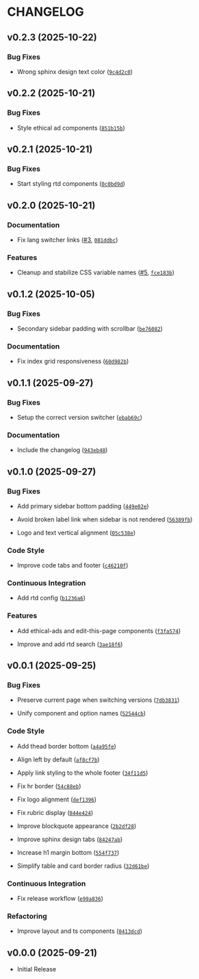 # CHANGELOG

<!-- version list -->

## v0.2.3 (2025-10-22)

### Bug Fixes

- Wrong sphinx design text color
  ([`9c4d2c0`](https://github.com/aksiome/breeze/commit/9c4d2c032179890417195ee9b485f5842ced64c4))


## v0.2.2 (2025-10-21)

### Bug Fixes

- Style ethical ad components
  ([`851b15b`](https://github.com/aksiome/breeze/commit/851b15b96f580652ea057605102eca7634afc554))


## v0.2.1 (2025-10-21)

### Bug Fixes

- Start styling rtd components
  ([`0c0bd9d`](https://github.com/aksiome/breeze/commit/0c0bd9d567b4fbb65d44700415ad055989808870))


## v0.2.0 (2025-10-21)

### Documentation

- Fix lang switcher links ([#3](https://github.com/aksiome/breeze/pull/3),
  [`081ddbc`](https://github.com/aksiome/breeze/commit/081ddbcd7294365e68969c765fa807a2f5835f5c))

### Features

- Cleanup and stabilize CSS variable names ([#5](https://github.com/aksiome/breeze/pull/5),
  [`fce183b`](https://github.com/aksiome/breeze/commit/fce183b298bdede502b2c400420b9047741200d4))


## v0.1.2 (2025-10-05)

### Bug Fixes

- Secondary sidebar padding with scrollbar
  ([`be76082`](https://github.com/aksiome/breeze/commit/be76082f4040357311dc97f9a9e2b5e50d6573c4))

### Documentation

- Fix index grid responsiveness
  ([`60d982b`](https://github.com/aksiome/breeze/commit/60d982b8c269caea3c2bffbdaf6a96f6e29f3168))


## v0.1.1 (2025-09-27)

### Bug Fixes

- Setup the correct version switcher
  ([`ebab69c`](https://github.com/aksiome/breeze/commit/ebab69cd17e81feb445e87ff483d6ce76c462910))

### Documentation

- Include the changelog
  ([`943eb48`](https://github.com/aksiome/breeze/commit/943eb489b74d1925ed8ed8e77827162ded3961d9))


## v0.1.0 (2025-09-27)

### Bug Fixes

- Add primary sidebar bottom padding
  ([`449e02e`](https://github.com/aksiome/breeze/commit/449e02e41096085e64f9263bbc3364e5f87834ff))

- Avoid broken label link when sidebar is not rendered
  ([`56389fb`](https://github.com/aksiome/breeze/commit/56389fb198df5186967b79c13f428eed6c85f917))

- Logo and text vertical alignment
  ([`05c538e`](https://github.com/aksiome/breeze/commit/05c538eda3f96a26b0a8b9fdbb202e420461c6b5))

### Code Style

- Improve code tabs and footer
  ([`c46210f`](https://github.com/aksiome/breeze/commit/c46210fa08b3359d15e51e7707ef6078edb65f61))

### Continuous Integration

- Add rtd config
  ([`b1236a6`](https://github.com/aksiome/breeze/commit/b1236a6d7eac6a6e7b6cbcbeed33b909fb8b1b5e))

### Features

- Add ethical-ads and edit-this-page components
  ([`f3fa574`](https://github.com/aksiome/breeze/commit/f3fa574d2fc3fd4a327fa08c78486962a05c1dec))

- Improve and add rtd search
  ([`3ae18f6`](https://github.com/aksiome/breeze/commit/3ae18f69ced78ac0345985d002c7d1d683e48f79))


## v0.0.1 (2025-09-25)

### Bug Fixes

- Preserve current page when switching versions
  ([`7db3831`](https://github.com/aksiome/breeze/commit/7db3831be11ca03c51f53a87631e83f613d6f4bc))

- Unify component and option names
  ([`52544cb`](https://github.com/aksiome/breeze/commit/52544cb440a592cc8697a6e4b2eceb6ae9439461))

### Code Style

- Add thead border bottom
  ([`a4a95fe`](https://github.com/aksiome/breeze/commit/a4a95fea73a7e4ef7da67964384ff5bc19ddbb17))

- Align left by default
  ([`af8cf7b`](https://github.com/aksiome/breeze/commit/af8cf7b6fd7f933f76b3e81b59ea7c85e699d19e))

- Apply link styling to the whole footer
  ([`34f11d5`](https://github.com/aksiome/breeze/commit/34f11d551e2e7fc1a32534c15bccfab04f3ca966))

- Fix hr border
  ([`54c88eb`](https://github.com/aksiome/breeze/commit/54c88eba69d4efd0741691743f22431b10072cdd))

- Fix logo alignment
  ([`def1396`](https://github.com/aksiome/breeze/commit/def139622839df814dba8fe064f0971887a64755))

- Fix rubric display
  ([`844e424`](https://github.com/aksiome/breeze/commit/844e424c43c6275edeb46979f77e976815cb84ae))

- Improve blockquote appearance
  ([`2b2df28`](https://github.com/aksiome/breeze/commit/2b2df2812bb1eac080f0567a55311a4171741f82))

- Improve sphinx design tabs
  ([`84247ab`](https://github.com/aksiome/breeze/commit/84247ab9bf83103f2b8bfe2f810dd9a20941b446))

- Increase h1 margin bottom
  ([`554f737`](https://github.com/aksiome/breeze/commit/554f73764c98ecc3fa499f48321695dcd34705bf))

- Simplify table and card border radius
  ([`32d61be`](https://github.com/aksiome/breeze/commit/32d61be0816162360a68604b72040019c6fb5315))

### Continuous Integration

- Fix release workflow
  ([`e99a836`](https://github.com/aksiome/breeze/commit/e99a8366a20a3408daf93440bd0bb438b81c7ba9))

### Refactoring

- Improve layout and ts components
  ([`0413dcd`](https://github.com/aksiome/breeze/commit/0413dcdbfca9e52a9a00893efaa6cb5be6f62538))


## v0.0.0 (2025-09-21)

- Initial Release
